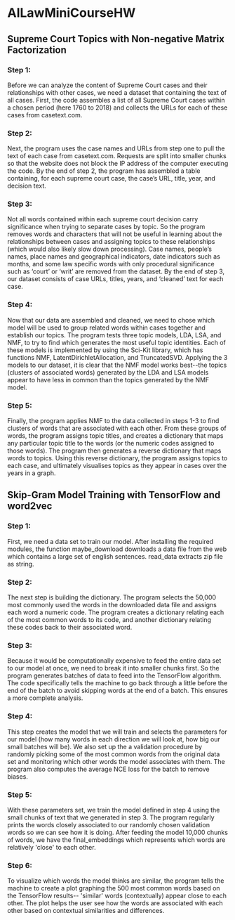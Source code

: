 # AILawMiniCourseHW
## Supreme Court Topics with Non-negative Matrix Factorization

### Step 1:
Before we can analyze the content of Supreme Court cases and their relationships with other cases, we need a dataset that containing the text of all cases. First, the code assembles a list of all Supreme Court cases within a chosen period (here 1760 to 2018) and collects the URLs for each of these cases from casetext.com.

### Step 2:
Next, the program uses the case names and URLs from step one to pull the text of each case from casetext.com. Requests are split into smaller chunks so that the website does not block the IP address of the computer executing the code. By the end of step 2, the program has assembled a table containing, for each supreme court case, the case’s URL, title, year, and decision text.

### Step 3:
Not all words contained within each supreme court decision carry significance when trying to separate cases by topic. So the program removes words and characters that will not be useful in learning about the relationships between cases and assigning topics to these relationships (which would also likely slow down processing). Case names, people’s names, place names and geographical indicators, date indicators such as months, and some law specific words with only procedural significance such as ‘court’ or ‘writ’ are removed from the dataset. By the end of step 3, our dataset consists of case URLs, titles, years, and ‘cleaned’ text for each case.

### Step 4:
Now that our data are assembled and cleaned, we need to chose which model will be used to group related words within cases together and establish our topics. The program tests three topic models, LDA, LSA, and NMF, to try to find which generates the most useful topic identities. Each of these models is implemented by using the Sci-Kit library, which has functions NMF, LatentDirichletAllocation, and TruncatedSVD. Applying the 3 models to our dataset, it is clear that the NMF model works best--the topics (clusters of associated words) generated by the LDA and LSA models appear to have less in common than the topics generated by the NMF model.

### Step 5:
Finally, the program applies NMF to the data collected in steps 1-3 to find clusters of words that are associated with each other. From these groups of words, the program assigns topic titles, and creates a dictionary that maps any particular topic title to the words (or the numeric codes assigned to those words). The program then generates a reverse dictionary that maps words to topics. Using this reverse dictionary, the program assigns topics to each case, and ultimately visualises topics as they appear in cases over the years in a graph.

## Skip-Gram Model Training with TensorFlow and word2vec

### Step 1:
First, we need a data set to train our model. After installing the required modules, the function maybe_download downloads a data file from the web which contains a large set of english sentences. read_data extracts zip file as string.

### Step 2:
The next step is building the dictionary. The program selects the 50,000 most commonly used the words in the downloaded data file and assigns each word a numeric code. The program creates a dictionary relating each of the most common words to its code, and another dictionary relating these codes back to their associated word.

### Step 3: 
Because it would be computationally expensive to feed the entire data set to our model at once, we need to break it into smaller chunks first. So the program generates batches of data to feed into the TensorFlow algorithm. The code specifically tells the machine to go back through a little before the end of the batch to avoid skipping words at the end of a batch. This ensures a more complete analysis.

### Step 4:
This step creates the model that we will train and selects the parameters for our model (how many words in each direction we will look at, how big our small batches will be). We also set up the a validation procedure by randomly picking some of the most common words from the original data set and monitoring which other words the model associates with them. The program also computes the average NCE loss for the batch to remove biases.

### Step 5:
With these parameters set, we train the model defined in step 4 using the small chunks of text that we generated in step 3. The program regularly prints the words closely associated to our randomly chosen validation words so we can see how it is doing. After feeding the model 10,000 chunks of words, we have the final_embeddings which represents which words are relatively 'close' to each other.

### Step 6:
To visualize which words the model thinks are similar, the program tells the machine to create a plot graphing the 500 most common words based on the TensorFlow results-- 'similar' words (contextually) appear close to each other. The plot helps the user see how the words are associated with each other based on contextual similarities and differences.





